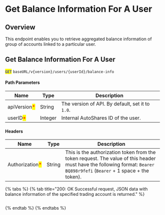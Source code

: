 # Get Balance Information For A User

## Overview

This endpoint enables you to retrieve aggregated balance information of group of accounts linked to a particular user.

## Get Balance Information For A User

<mark style="color:blue;">`GET`</mark> `baseURL/v{version}/users/{userId}/balance-info`

#### Path Parameters

| Name                                         | Type    | Description                                      |
| -------------------------------------------- | ------- | ------------------------------------------------ |
| apiVersion<mark style="color:red;">\*</mark> | String  | The version of API. By default, set it to `1.0`. |
| userID<mark style="color:red;">\*</mark>     | Integer | Internal AutoShares ID of the user.              |

#### Headers

| Name                                            | Type   | Description                                                                                                                                                             |
| ----------------------------------------------- | ------ | ----------------------------------------------------------------------------------------------------------------------------------------------------------------------- |
| Authorization<mark style="color:red;">\*</mark> | String | This is the authorization token from the token request. The value of this header must have the following format: `Bearer BQ898r9fefi` (`Bearer` + 1 space + the token). |

{% tabs %}
{% tab title="200: OK Successful request, JSON data with balance information of the specified trading account is returned." %}
```javascript
```
{% endtab %}
{% endtabs %}
